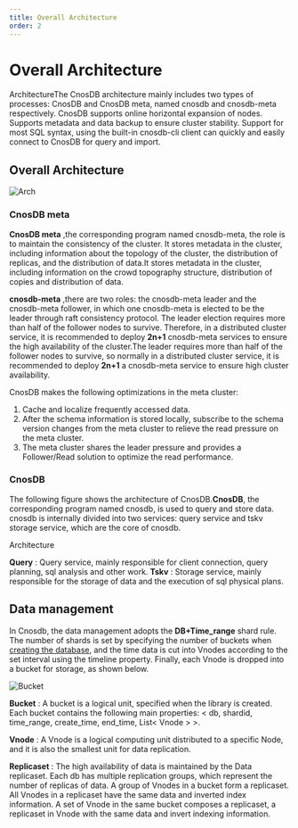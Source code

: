 ```yaml
---
title: Overall Architecture
order: 2
---
```


# Overall Architecture

ArchitectureThe CnosDB architecture mainly includes two types of processes: CnosDB and CnosDB meta, named cnosdb and cnosdb-meta respectively. CnosDB supports online horizontal expansion of nodes. Supports metadata and data backup to ensure cluster stability. Support for most SQL syntax, using the built-in cnosdb-cli client can quickly and easily connect to CnosDB for query and import.

## Overall Architecture

![Arch](/img/arch.png)

### CnosDB meta

**CnosDB meta** ,the corresponding program named cnosdb-meta, the role is to maintain the consistency of the cluster. It stores metadata in the cluster, including information about the topology of the cluster, the distribution of replicas, and the distribution of data.It stores metadata in the cluster, including information on the crowd topography structure, distribution of copies and distribution of data.

**cnosdb-meta** ,there are two roles: the cnosdb-meta leader and the cnosdb-meta follower, in which one cnosdb-meta is elected to be the leader through raft consistency protocol. The leader election requires more than half of the follower nodes to survive. Therefore, in a distributed cluster service, it is recommended to deploy **2n+1** cnosdb-meta services to ensure the high availability of the cluster.The leader requires more than half of the follower nodes to survive, so normally in a distributed cluster service, it is recommended to deploy **2n+1** a cnosdb-meta service to ensure high cluster availability.

CnosDB makes the following optimizations in the meta cluster:

1. Cache and localize frequently accessed data.
2. After the schema information is stored locally, subscribe to the schema version changes from the meta cluster to relieve the read pressure on the meta cluster.
3. The meta cluster shares the leader pressure and provides a Follower/Read solution to optimize the read performance.

### CnosDB

The following figure shows the architecture of CnosDB.**CnosDB**, the corresponding program named cnosdb, is used to query and store data. cnosdb is internally divided into two services: query service and tskv storage service, which are the core of cnosdb.

Architecture

**Query** : Query service, mainly responsible for client connection, query planning, sql analysis and other work.
**Tskv** : Storage service, mainly responsible for the storage of data and the execution of sql physical plans.

## Data management

In Cnosdb, the data management adopts the **DB+Time_range** shard rule. The number of shards is set by specifying the number of buckets when [creating the database](../../reference/sql.md#create-database), and the time data is cut into Vnodes according to the set interval using the timeline property. Finally, each Vnode is dropped into a bucket for storage, as shown below.

![Bucket](/img/buket.jpg)

**Bucket** : A bucket is a logical unit, specified when the library is created. Each bucket contains the following main properties: < db, shardid, time_range, create_time, end_time, List< Vnode > >.

**Vnode** : A Vnode is a logical computing unit distributed to a specific Node, and it is also the smallest unit for data replication.

**Replicaset** : The high availability of data is maintained by the Data replicaset. Each db has multiple replication groups, which represent the number of replicas of data. A group of Vnodes in a bucket form a replicaset. All Vnodes in a replicaset have the same data and inverted index information. A set of Vnode in the same bucket composes a replicaset, a replicaset in Vnode with the same data and invert indexing information.
